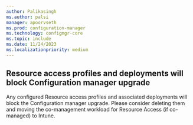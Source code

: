 ```yaml
---
author: Palikasingh
ms.author: palsi
manager: apoorvseth
ms.prod: configuration-manager
ms.technology: configmgr-core
ms.topic: include
ms.date: 11/24/2023
ms.localizationpriority: medium
---
```


## <a name="bkmk_RAblock"></a> Resource access profiles and deployments will block Configuration manager upgrade

<!--24784009-->
Any configured Resource access profiles and associated deployments will block the Configuration manager upgrade. Please consider deleting them and moving the co-management workload for Resource Access (if co-managed) to Intune.
